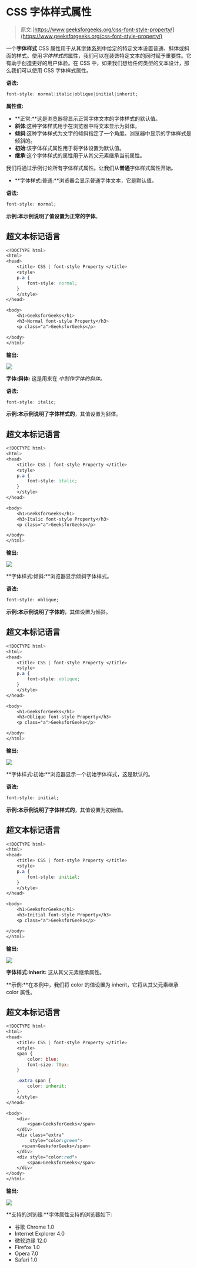 # CSS 字体样式属性

> 原文:[https://www.geeksforgeeks.org/css-font-style-property/](https://www.geeksforgeeks.org/css-font-style-property/)

一个**字体样式** CSS 属性用于从其[字体系列](https://www.geeksforgeeks.org/css-font-family-property/)中给定的特定文本设置普通、斜体或斜面的样式。使用*字体样式的*属性，我们可以在装饰特定文本的同时赋予重要性。它有助于创造更好的用户体验。在 CSS 中，如果我们想给任何类型的文本设计，那么我们可以使用 CSS 字体样式属性。

**语法:**

```css
font-style: normal|italic|oblique|initial|inherit;
```

**属性值:**

*   **正常:**这是浏览器将显示正常字体文本的字体样式的默认值。
*   **斜体**:这种字体样式用于在浏览器中将文本显示为斜体。
*   **倾斜**:这种字体样式为文字的倾斜指定了一个角度。浏览器中显示的字体样式是倾斜的。
*   **初始**:该字体样式属性用于将字体设置为默认值。
*   **继承**:这个字体样式的属性用于从其父元素继承当前属性。

我们将通过示例讨论所有字体样式属性。让我们从**普通**字体样式属性开始。

*   **字体样式:普通:**浏览器会显示普通字体文本，它是默认值。

**语法:**

```css
font-style: normal;
```

**示例:**本示例说明了值设置为正常的**字体**。

## 超文本标记语言

```css
<!DOCTYPE html>
<html>
<head>
    <title> CSS | font-style Property </title>
    <style>
    p.a {
        font-style: normal;
    }
    </style>
</head>

<body>
    <h1>GeeksforGeeks</h1>
    <h3>Normal font-style Property</h3>
    <p class="a">GeeksforGeeks</p>

</body>
</html>
```

**输出:**

![](img/89d711e11a6e303365641cfa2089e00d.png)

**字体:斜体:** 这是用来在 *中制作字体的斜体。*

**语法:**

```css
font-style: italic;
```

**示例:**本示例说明了**字体样式的**，其值设置为斜体。

## 超文本标记语言

```css
<!DOCTYPE html>
<html>
<head>
    <title> CSS | font-style Property </title>
    <style>
    p.a {
        font-style: italic;
    }
    </style>
</head>

<body>
    <h1>GeeksforGeeks</h1>
    <h3>Italic font-style Property</h3>
    <p class="a">GeeksforGeeks</p>

</body>
</html>
```

**输出:**

![](img/3f8e1f0fe8b771fbd523d7c25d6aa6eb.png)

**字体样式:倾斜:**浏览器显示倾斜字体样式。

**语法:**

```css
font-style: oblique;
```

**示例:**本示例说明了**字体的**，其值设置为倾斜。

## 超文本标记语言

```css
<!DOCTYPE html>
<html>
<head>
    <title> CSS | font-style Property </title>
    <style>
    p.a {
        font-style: oblique;
    }
    </style>
</head>

<body>
    <h1>GeeksforGeeks</h1>
    <h3>Oblique font-style Property</h3>
    <p class="a">GeeksforGeeks</p>

</body>
</html>
```

**输出:**

![](img/38ca1fcce61bfa524cabc31fa2ff8ed3.png)

**字体样式:初始:**浏览器显示一个初始字体样式，这是默认的。

**语法:**

```css
font-style: initial;
```

**示例:**本示例说明了**字体样式的**，其值设置为初始值。

## 超文本标记语言

```css
<!DOCTYPE html>
<html>
<head>
    <title> CSS | font-style Property </title>
    <style>
    p.a {
        font-style: initial;
    }
    </style>
</head>

<body>
    <h1>GeeksforGeeks</h1>
    <h3>Initial font-style Property</h3>
    <p class="a">GeeksforGeeks</p>

</body>
</html>
```

**输出:**

![](img/341e0b2f1b1426aad48edd86c888e72a.png)

**字体样式:Inherit:** 这从其父元素继承属性。

**示例:**在本例中，我们将 color 的值设置为 inherit，它将从其父元素继承 color 属性。

## 超文本标记语言

```css
<!DOCTYPE html>
<html>
<head>
    <title> CSS | font-style Property </title>
    <style>
    span {
        color: blue;
        font-size: 70px;
    }

    .extra span {
        color: inherit;
    }
    </style>
</head>

<body>
    <div>
        <span>GeeksforGeeks</span>
    </div>
    <div class="extra"
         style="color:green">
      <span>GeeksforGeeks</span>
    </div>
    <div style="color:red">
        <span>GeeksforGeeks</span>
    </div>
</body>
</html>
```

**输出:**

![](img/361106483f7ba14c9707173d9d4cfcb8.png)

**支持的浏览器:**字体属性支持的浏览器如下:

*   谷歌 Chrome 1.0
*   Internet Explorer 4.0
*   微软边缘 12.0
*   Firefox 1.0
*   Opera 7.0
*   Safari 1.0